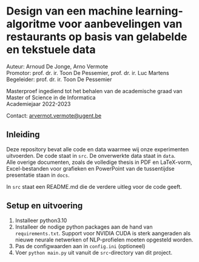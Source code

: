 # Design van een machine learning-algoritme voor aanbevelingen van restaurants op basis van gelabelde en tekstuele data
Auteur: Arnoud De Jonge, Arno Vermote\
Promotor: prof. dr. ir. Toon De Pessemier, prof. dr. ir. Luc Martens\
Begeleider: prof. dr. ir. Toon De Pessemier

Masterproef ingediend tot het behalen van de academische graad van Master of Science in de Informatica\
Academiejaar 2022-2023

Contact: [arvermot.vermote@ugent.be](mailto:arvermot.vermote@ugent.be)

## Inleiding
Deze repository bevat alle code en data waarmee wij onze experimenten uitvoerden. De code staat in `src`. De onverwerkte data staat in `data`.\
Alle overige documenten, zoals de volledige thesis in PDF en LaTeX-vorm, Excel-bestanden voor grafieken en PowerPoint van de tussentijdse presentatie staan in `docs`.

In `src` staat een README.md die de verdere uitleg voor de code geeft.

## Setup en uitvoering
1. Installeer python3.10
2. Installeer de nodige python packages aan de hand van `requirements.txt`. Support voor NVIDIA CUDA is sterk aangeraden als nieuwe neurale netwerken of NLP-profielen moeten opgesteld worden.
3. Pas de configwaarden aan in `config.ini` (optioneel)
4. Voer `python main.py` uit vanuit de `src`-directory van dit project.
